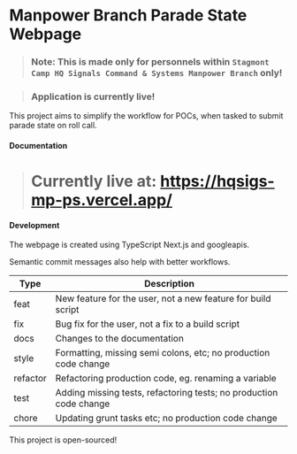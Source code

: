 # Manpower Branch Parade State Webpage

> ### Note: This is made only for personnels within `Stagmont Camp HQ Signals Command & Systems Manpower Branch` only!

> ### Application is currently live!

This project aims to simplify the workflow for POCs, when tasked to submit parade state on roll call.

#### Documentation

> # Currently live at: https://hqsigs-mp-ps.vercel.app/

#### Development
The webpage is created using TypeScript Next.js and googleapis.

Semantic commit messages also help with better workflows.

| Type | Description |
| ------ | ------ |
| feat | New feature for the user, not a new feature for build script |
| fix | Bug fix for the user, not a fix to a build script |
| docs | Changes to the documentation |
| style | Formatting, missing semi colons, etc; no production code change |
| refactor | Refactoring production code, eg. renaming a variable |
| test | Adding missing tests, refactoring tests; no production code change |
| chore | Updating grunt tasks etc; no production code change |

This project is open-sourced!

